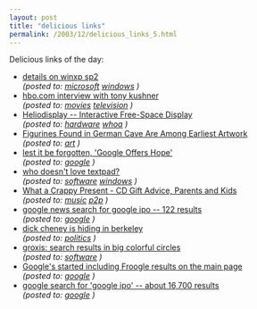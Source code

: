 ```yaml
---
layout: post
title: "delicious links"
permalink: /2003/12/delicious_links_5.html
---
```


<p>Delicious links of the day:<br />
<ul><li><a href="http://www.microsoft.com/presspass/newsroom/winxp/WindowsXPSPFS.asp">details on winxp sp2</a><br /><i>(posted to: <a href="http://del.icio.us/msippey/microsoft">microsoft</a> <a href="http://del.icio.us/msippey/windows">windows</a> )</i></li><li><a href="http://www.hbo.com/films/angelsinamerica/cast/kushner_interview.html">hbo.com interview with tony kushner</a><br /><i>(posted to: <a href="http://del.icio.us/msippey/movies">movies</a> <a href="http://del.icio.us/msippey/television">television</a> )</i></li><li><a href="http://www.io2technology.com/">Heliodisplay -- Interactive Free-Space Display</a><br /><i>(posted to: <a href="http://del.icio.us/msippey/hardware">hardware</a> <a href="http://del.icio.us/msippey/whoa">whoa</a> )</i></li><li><a href="http://nytimes.com/2003/12/18/science/18IVOR.html">Figurines Found in German Cave Are Among Earliest Artwork</a><br /><i>(posted to: <a href="http://del.icio.us/msippey/art">art</a> )</i></li><li><a href="http://www.siliconvalley.com/mld/siliconvalley/7519981.htm">lest it be forgotten, 'Google Offers Hope'</a><br /><i>(posted to: <a href="http://del.icio.us/msippey/google">google</a> )</i></li><li><a href="http://www.textpad.com/">who doesn't love textpad?</a><br /><i>(posted to: <a href="http://del.icio.us/msippey/software">software</a> <a href="http://del.icio.us/msippey/windows">windows</a> )</i></li><li><a href="http://www.whatacrappypresent.com/">What a Crappy Present - CD Gift Advice, Parents and Kids</a><br /><i>(posted to: <a href="http://del.icio.us/msippey/music">music</a> <a href="http://del.icio.us/msippey/p2p">p2p</a> )</i></li><li><a href="http://news.google.com/news?num=20&hl=en&lr=&ie=UTF-8&oe=UTF-8&c2coff=1&q=google ipo&sa=N&tab=wn">google news search for google ipo -- 122 results</a><br /><i>(posted to: <a href="http://del.icio.us/msippey/google">google</a> )</i></li><li><a href="http://sippey.typepad.com/photos/mophotos/picture180_17dec03.html">dick cheney is hiding in berkeley</a><br /><i>(posted to: <a href="http://del.icio.us/msippey/politics">politics</a> )</i></li><li><a href="http://www.groxis.com/service/grok/">groxis:  search results in big colorful circles</a><br /><i>(posted to: <a href="http://del.icio.us/msippey/software">software</a> )</i></li><li><a href="http://www.google.com/search?sourceid=navclient&ie=UTF-8&oe=UTF-8&q=ugg boots">Google's started including Froogle results on the main page</a><br /><i>(posted to: <a href="http://del.icio.us/msippey/google">google</a> )</i></li><li><a href="http://www.google.com/search?sourceid=navclient&ie=UTF-8&oe=UTF-8&q=%22google ipo%22">google search for 'google ipo' -- about 16,700 results</a><br /><i>(posted to: <a href="http://del.icio.us/msippey/google">google</a> )</i></li></ul></p>


